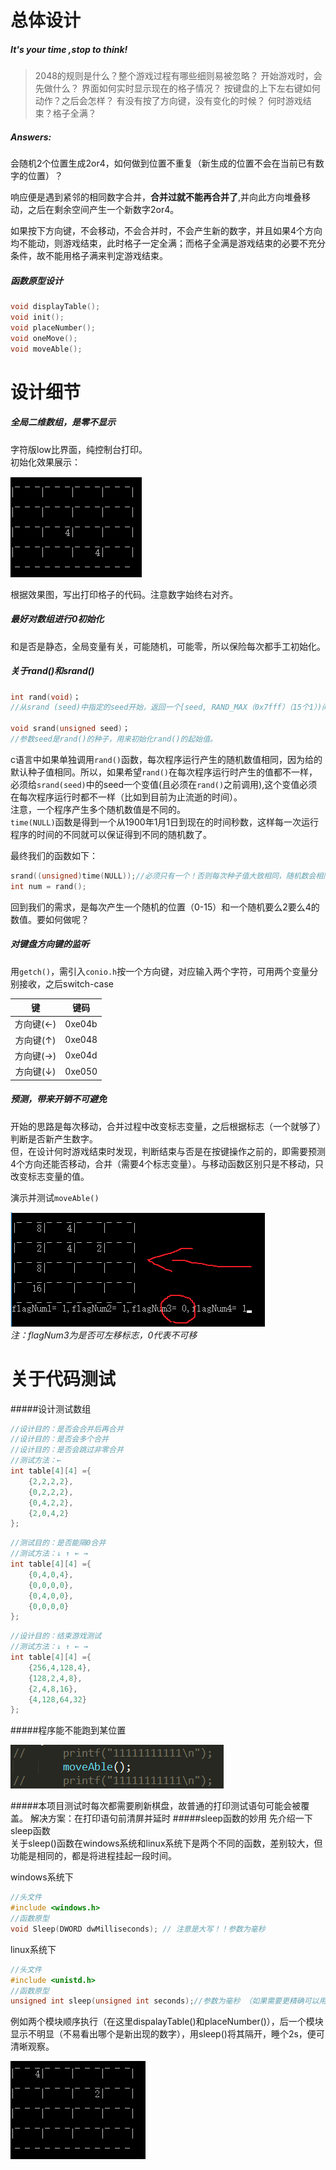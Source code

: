 

# 总体设计

##### It's your time ,stop to think!

>2048的规则是什么？整个游戏过程有哪些细则易被忽略？
>开始游戏时，会先做什么？
>界面如何实时显示现在的格子情况？
>按键盘的上下左右键如何动作？之后会怎样？
>有没有按了方向键，没有变化的时候？
>何时游戏结束？格子全满？


##### Answers:
会随机2个位置生成2or4，如何做到位置不重复（新生成的位置不会在当前已有数字的位置）？

响应便是遇到紧邻的相同数字合并，**合并过就不能再合并了**,并向此方向堆叠移动，之后在剩余空间产生一个新数字2or4。

如果按下方向键，不会移动，不会合并时，不会产生新的数字，并且如果4个方向均不能动，则游戏结束，此时格子一定全满；而格子全满是游戏结束的必要不充分条件，故不能用格子满来判定游戏结束。

##### 函数原型设计

```c
void displayTable();
void init();
void placeNumber();
void oneMove();
void moveAble();
```

# 设计细节

##### 全局二维数组，是零不显示
字符版low比界面，纯控制台打印。<br>
初始化效果展示：

![](初始化，界面.png)

根据效果图，写出打印格子的代码。注意数字始终右对齐。

##### 最好对数组进行0初始化
和是否是静态，全局变量有关，可能随机，可能零，所以保险每次都手工初始化。

##### 关于rand()和srand()
```c
int rand(void)；
//从srand (seed)中指定的seed开始，返回一个[seed, RAND_MAX（0x7fff）（15个1）)间的随机整数。

void srand(unsigned seed)；
//参数seed是rand()的种子，用来初始化rand()的起始值。

```
c语言中如果单独调用<code>rand()</code>函数，每次程序运行产生的随机数值相同，因为给的默认种子值相同。所以，如果希望<code>rand()</code>在每次程序运行时产生的值都不一样，必须给<code>srand(seed)</code>中的seed一个变值(且必须在<code>rand()</code>之前调用),这个变值必须在每次程序运行时都不一样（比如到目前为止流逝的时间）。<br>
注意，一个程序产生多个随机数值是不同的。 <br>
<code>time(NULL)</code>函数是得到一个从1900年1月1日到现在的时间秒数，这样每一次运行程序的时间的不同就可以保证得到不同的随机数了。

最终我们的函数如下：
```c
srand((unsigned)time(NULL));//必须只有一个！否则每次种子值大致相同，随机数会相同
int num = rand();
```
回到我们的需求，是每次产生一个随机的位置（0-15）和一个随机要么2要么4的数值。要如何做呢？

##### 对键盘方向键的监听
用<code>getch()</code>，需引入<code>conio.h</code>按一个方向键，对应输入两个字符，可用两个变量分别接收，之后switch-case

键		       | 键码
:-------------:|---------
方向键(←)      | 0xe04b
方向键(↑)      | 0xe048
方向键(→)      | 0xe04d
方向键(↓)      | 0xe050

##### 预测，带来开销不可避免
开始的思路是每次移动，合并过程中改变标志变量，之后根据标志（一个就够了）判断是否新产生数字。<br>但，在设计何时游戏结束时发现，判断结束与否是在按键操作之前的，即需要预测4个方向还能否移动，合并（需要4个标志变量）。与移动函数区别只是不移动，只改变标志变量的值。

演示并测试<code>moveAble()</code>

![](预测测试.png)<br>
*注：flagNum3为是否可左移标志，0代表不可移*

# 关于代码测试

#####设计测试数组
```c
//设计目的：是否会合并后再合并
//设计目的：是否会多个合并
//设计目的：是否会跳过非零合并
//测试方法：←
int table[4][4] ={
	{2,2,2,2},
	{0,2,2,2},
	{0,4,2,2},
	{2,0,4,2}
};
```
```c
//测试目的：是否能隔0合并
//测试方法：↓ ↑ ← →
int table[4][4] ={
	{0,4,0,4},
	{0,0,0,0},
	{0,4,0,0},
	{0,0,0,0}
};
```
```c
//设计目的：结束游戏测试
//测试方法：↓ ↑ ← →
int table[4][4] ={
	{256,4,128,4},
	{128,2,4,8},
	{2,4,8,16},
	{4,128,64,32}
};
```

#####程序能不能跑到某位置


![](函数运行测试.png)

#####本项目测试时每次都需要刷新棋盘，故普通的打印测试语句可能会被覆盖。
解决方案：在打印语句前清屏并延时
#####sleep函数的妙用
先介绍一下sleep函数<br>
关于sleep()函数在windows系统和linux系统下是两个不同的函数，差别较大，但功能是相同的，都是将进程挂起一段时间。

windows系统下
```c
//头文件
#include <windows.h>
//函数原型
void Sleep(DWORD dwMilliseconds); // 注意是大写！！参数为毫秒
```
linux系统下
```c
//头文件
#include <unistd.h>
//函数原型
unsigned int sleep(unsigned int seconds);//参数为毫秒 （如果需要更精确可以用usleep，单位为微秒）
```


例如两个模块顺序执行（在这里dispalayTable()和placeNumber()），后一个模块显示不明显（不易看出哪个是新出现的数字），用sleep()将其隔开，睡个2s，便可清晰观察。

![](sleep演示.gif)

